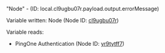 "Node" - (ID: local.cl9ugbu07r.payload.output.errorMessage)

Variable written:
Node (Node ID: [cl9ugbu07r](../nodes/cl9ugbu07r.md))

Variable reads:
* PingOne Authentication (Node ID: [yr9tytff7](../nodes/yr9tytff7.md))

